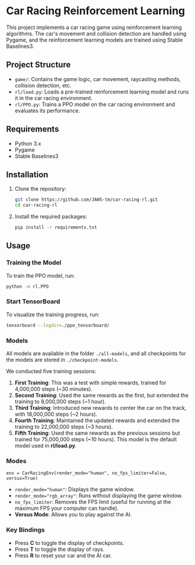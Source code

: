 # Car Racing Reinforcement Learning

This project implements a car racing game using reinforcement learning algorithms. The car's movement and collision detection are handled using Pygame, and the reinforcement learning models are trained using Stable Baselines3.

## Project Structure

- `game/`: Contains the game logic, car movement, raycasting methods, collision detection, etc.
- `rl/load.py`: Loads a pre-trained reinforcement learning model and runs it in the car racing environment.
- `rl/PPO.py`: Trains a PPO model on the car racing environment and evaluates its performance.

## Requirements

- Python 3.x
- Pygame
- Stable Baselines3

## Installation

1. Clone the repository:

   ```sh
   git clone https://github.com/JAWS-tm/car-racing-rl.git
   cd car-racing-rl
   ```

2. Install the required packages:
   ```sh
   pip install -r requirements.txt
   ```

## Usage

### Training the Model

To train the PPO model, run:

```sh
python -m rl.PPO
```

### Start TensorBoard

To visualize the training progress, run:

```sh
tensorboard --logdir=./ppo_tensorboard/
```

### Models

All models are available in the folder `./all-models`, and all checkpoints for the models are stored in `./checkpoint-models`.

We conducted five training sessions:

1. **First Training**: This was a test with simple rewards, trained for 4,000,000 steps (~30 minutes).
2. **Second Training**: Used the same rewards as the first, but extended the training to 8,000,000 steps (~1 hour).
3. **Third Training**: Introduced new rewards to center the car on the track, with 18,000,000 steps (~2 hours).
4. **Fourth Training**: Maintained the updated rewards and extended the training to 22,000,000 steps (~3 hours).
5. **Fifth Training**: Used the same rewards as the previous sessions but trained for 75,000,000 steps (~10 hours). This model is the default model used in **rl/load.py**.

### Modes

`env = CarRacingEnv(render_mode="human", no_fps_limiter=False, versus=True)`

- `render_mode="human"`: Displays the game window.
- `render_mode="rgb_array"`: Runs without displaying the game window.
- `no_fps_limiter`: Removes the FPS limit (useful for running at the maximum FPS your computer can handle).
- **Versus Mode**: Allows you to play against the AI.

### Key Bindings

- Press **C** to toggle the display of checkpoints.
- Press **T** to toggle the display of rays.
- Press **R** to reset your car and the AI car.
